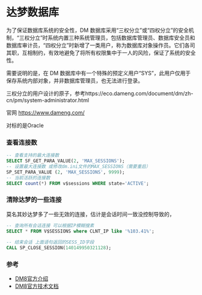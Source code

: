 # 达梦数据库

为了保证数据库系统的安全性，DM 数据库采用“三权分立”或“四权分立”的安全机制，“三权分立”时系统内置三种系统管理员，包括数据库管理员、数据库安全员和数据库审计员，“四权分立”时新增了一类用户，称为数据库对象操作员。它们各司其职，互相制约，有效地避免了将所有权限集中于一人的风险，保证了系统的安全性。

需要说明的是，在 DM 数据库中有一个特殊的预定义用户“SYS”，此用户仅用于保存系统内部对象，并非数据库管理员，也无法进行登录。

三权分立的用户设计的原子，参考https://eco.dameng.com/document/dm/zh-cn/pm/system-administrator.html


官网 https://www.dameng.com/

对标的是Oracle

### 查看连接数

```SQL
-- 查看支持的最大连接数
SELECT SF_GET_PARA_VALUE(2, 'MAX_SESSIONS');
-- 设置最大连接数 或修改dm.ini文件的MAX_SESSIONS（需要重启）
SP_SET_PARA_VALUE (2, 'MAX_SESSIONS', 9999);
-- 当前活跃的连接数
SELECT count(*) FROM v$sessions WHERE state='ACTIVE';
```



### 清除达梦的一些连接

莫名其妙达梦多了一些无效的连接，估计是会话时间一致没控制导致的，

```SQL
-- 查询所有会话连接 可以根据IP模糊搜素
SELECT * FROM V$SESSIONS where CLNT_IP like '%103.41%';
 
-- 结束会话 上面语句返回的SESS_ID字段
CALL SP_CLOSE_SESSION(140149950321128);
```



### 参考

- [DM8官方介绍](https://www.dameng.com/DM8.html)
- [DM8官方技术文档](https://eco.dameng.com/document/dm/zh-cn/pm/index.html)